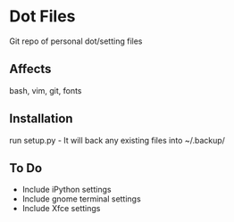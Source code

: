 Dot Files
=========

Git repo of personal dot/setting files

Affects
-------
bash, vim, git, fonts

Installation
------------
run setup.py - It will back any existing files into ~/.backup/

To Do
-----
- Include iPython settings
- Include gnome terminal settings
- Include Xfce settings
